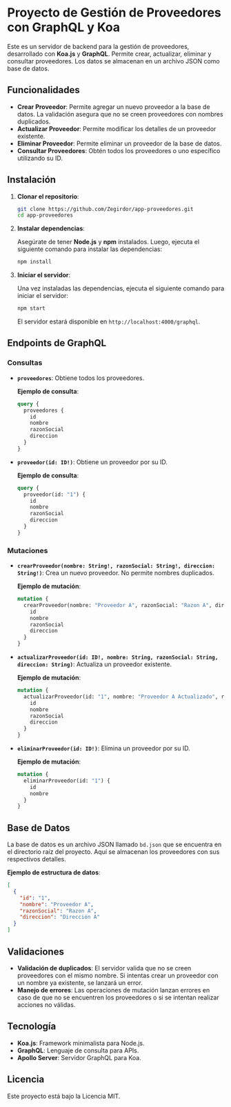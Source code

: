 
# Proyecto de Gestión de Proveedores con GraphQL y Koa

Este es un servidor de backend para la gestión de proveedores, desarrollado con **Koa.js** y **GraphQL**. Permite crear, actualizar, eliminar y consultar proveedores. Los datos se almacenan en un archivo JSON como base de datos.

## Funcionalidades

- **Crear Proveedor**: Permite agregar un nuevo proveedor a la base de datos. La validación asegura que no se creen proveedores con nombres duplicados.
- **Actualizar Proveedor**: Permite modificar los detalles de un proveedor existente.
- **Eliminar Proveedor**: Permite eliminar un proveedor de la base de datos.
- **Consultar Proveedores**: Obtén todos los proveedores o uno específico utilizando su ID.

## Instalación

1. **Clonar el repositorio**:

   ```bash
   git clone https://github.com/Zegirdor/app-proveedores.git
   cd app-proveedores
   ```

2. **Instalar dependencias**:

   Asegúrate de tener **Node.js** y **npm** instalados. Luego, ejecuta el siguiente comando para instalar las dependencias:

   ```bash
   npm install
   ```

3. **Iniciar el servidor**:

   Una vez instaladas las dependencias, ejecuta el siguiente comando para iniciar el servidor:

   ```bash
   npm start
   ```

   El servidor estará disponible en `http://localhost:4000/graphql`.

## Endpoints de GraphQL

### Consultas

- **`proveedores`**: Obtiene todos los proveedores.
  
  **Ejemplo de consulta**:
  ```graphql
  query {
    proveedores {
      id
      nombre
      razonSocial
      direccion
    }
  }
  ```

- **`proveedor(id: ID!)`**: Obtiene un proveedor por su ID.
  
  **Ejemplo de consulta**:
  ```graphql
  query {
    proveedor(id: "1") {
      id
      nombre
      razonSocial
      direccion
    }
  }
  ```

### Mutaciones

- **`crearProveedor(nombre: String!, razonSocial: String!, direccion: String!)`**: Crea un nuevo proveedor. No permite nombres duplicados.

  **Ejemplo de mutación**:
  ```graphql
  mutation {
    crearProveedor(nombre: "Proveedor A", razonSocial: "Razon A", direccion: "Dirección A") {
      id
      nombre
      razonSocial
      direccion
    }
  }
  ```

- **`actualizarProveedor(id: ID!, nombre: String, razonSocial: String, direccion: String)`**: Actualiza un proveedor existente.

  **Ejemplo de mutación**:
  ```graphql
  mutation {
    actualizarProveedor(id: "1", nombre: "Proveedor A Actualizado", razonSocial: "Razon A", direccion: "Nueva Dirección") {
      id
      nombre
      razonSocial
      direccion
    }
  }
  ```

- **`eliminarProveedor(id: ID!)`**: Elimina un proveedor por su ID.

  **Ejemplo de mutación**:
  ```graphql
  mutation {
    eliminarProveedor(id: "1") {
      id
      nombre
    }
  }
  ```

## Base de Datos

La base de datos es un archivo JSON llamado `bd.json` que se encuentra en el directorio raíz del proyecto. Aquí se almacenan los proveedores con sus respectivos detalles.

**Ejemplo de estructura de datos**:

```json
[
  {
    "id": "1",
    "nombre": "Proveedor A",
    "razonSocial": "Razon A",
    "direccion": "Dirección A"
  }
]
```

## Validaciones

- **Validación de duplicados**: El servidor valida que no se creen proveedores con el mismo nombre. Si intentas crear un proveedor con un nombre ya existente, se lanzará un error.
- **Manejo de errores**: Las operaciones de mutación lanzan errores en caso de que no se encuentren los proveedores o si se intentan realizar acciones no válidas.

## Tecnología

- **Koa.js**: Framework minimalista para Node.js.
- **GraphQL**: Lenguaje de consulta para APIs.
- **Apollo Server**: Servidor GraphQL para Koa.

## Licencia

Este proyecto está bajo la Licencia MIT.
